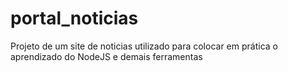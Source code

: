 # portal_noticias
Projeto de um site de noticias utilizado para colocar em prática o aprendizado do NodeJS e demais ferramentas
